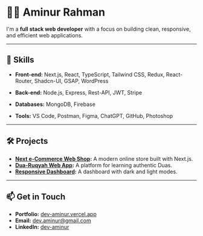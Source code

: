 # 👨‍💻 Aminur Rahman

I'm a **full stack web developer** with a focus on building clean, responsive, and efficient web applications.

---

## 🔧 Skills

- **Front-end:** 
Next.js, React, TypeScript, Tailwind CSS, Redux, React-Router, Shadcn-UI, GSAP, WordPress

- **Back-end:**
Node.js, Express, Rest-API, JWT, Stripe

- **Databases:** 
MongoDB, Firebase

- **Tools:** 
VS Code, Postman, Figma, ChatGPT, GitHub, Photoshop

---

## 🛠️ Projects

- **[Next e-Commerce Web Shop](https://next-ecommerce-six-iota.vercel.app/):** A modern online store built with Next.js.
- **[Dua-Ruqyah Web App](https://dua-ruqyah-two.vercel.app/):** A platform for learning authentic Duas.
- **[Responsive Dashboard](https://reactdashbord.web.app/):** A dashboard with dark and light modes.

---

## 📫 Get in Touch

- **Portfolio:** [dev-aminur.vercel.app](https://dev-aminur.vercel.app/)
- **Email:** dev.aminur@gmail.com
- **LinkedIn:** [dev-aminur](https://www.linkedin.com/in/dev-aminur/)
